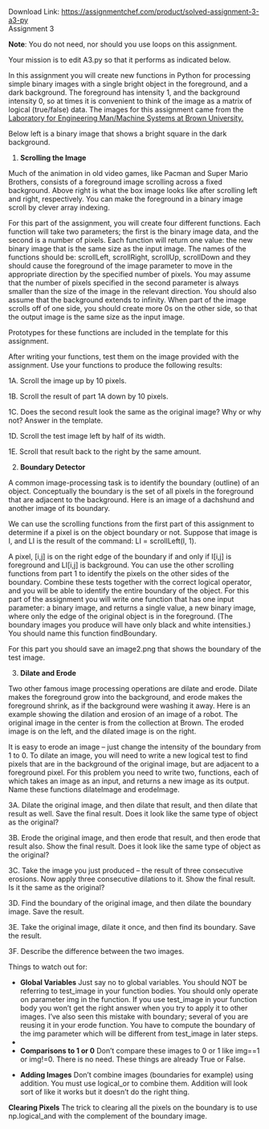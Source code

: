 Download Link: https://assignmentchef.com/product/solved-assignment-3-a3-py
<br>
Assignment 3

<strong>Note</strong>: You do not need, nor should you use loops on this assignment.

Your mission is to edit A3.py so that it performs as indicated below.

In this assignment you will create new functions in Python for processing simple binary images with a single bright object in the foreground, and a dark background. The foreground has intensity 1, and the background intensity 0, so at times it is convenient to think of the image as a matrix of logical (true/false) data. The images for this assignment came from the <a href="http://www.lems.brown.edu/~dmc/">Laboratory for Engineering Man/Machine Systems at Brown University.</a>




Below left is a binary image that shows a bright square in the dark background.




<ol>

 <li><strong> Scrolling the Image</strong></li>

</ol>




Much of the animation in old video games, like Pacman and Super Mario Brothers, consists of a foreground image scrolling across a fixed background. Above right is what the box image looks like after scrolling left and right, respectively. You can make the foreground in a binary image scroll by clever array indexing.




For this part of the assignment, you will create four different functions. Each function will take two parameters; the first is the binary image data, and the second is a number of pixels. Each function will return one value: the new binary image that is the same size as the input image. The names of the functions should be: scrollLeft, scrollRight, scrollUp, scrollDown and they should cause the foreground of the image parameter to move in the appropriate direction by the specified number of pixels. You may assume that the number of pixels specified in the second parameter is always smaller than the size of the image in the relevant direction. You should also assume that the background extends to infinity. When part of the image scrolls off of one side, you should create more 0s on the other side, so that the output image is the same size as the input image.




Prototypes for these functions are included in the template for this assignment.

After writing your functions, test them on the image provided with the assignment. Use your functions to produce the following results:

1A. Scroll the image up by 10 pixels.




1B. Scroll the result of part 1A down by 10 pixels.




1C. Does the second result look the same as the original image? Why or why not? Answer in the template.




1D. Scroll the test image left by half of its width.




1E. Scroll that result back to the right by the same amount.




<ol start="2">

 <li><strong> Boundary Detector</strong></li>

</ol>

<strong> </strong>

A common image-processing task is to identify the boundary (outline) of an object. Conceptually the boundary is the set of all pixels in the foreground that are adjacent to the background. Here is an image of a dachshund and another image of its boundary.




We can use the scrolling functions from the first part of this assignment to determine if a pixel is on the object boundary or not. Suppose that image is I, and LI is the result of the command: LI = scrollLeft(I, 1).

A pixel, [i,j] is on the right edge of the boundary if and only if I[i,j] is foreground and LI[i,j] is background. You can use the other scrolling functions from part 1 to identify the pixels on the other sides of the boundary. Combine these tests together with the correct logical operator, and you will be able to identify the entire boundary of the object. For this part of the assignment you will write one function that has one input parameter: a binary image, and returns a single value, a new binary image, where only the edge of the original object is in the foreground. (The boundary images you produce will have only black and white intensities.) You should name this function findBoundary.




For this part you should save an image2.png that shows the boundary of the test image.

<ol start="3">

 <li><strong> Dilate and Erode</strong></li>

</ol>

<strong> </strong>

Two other famous image processing operations are dilate and erode. Dilate makes the foreground grow into the background, and erode makes the foreground shrink, as if the background were washing it away. Here is an example showing the dilation and erosion of an image of a robot. The original image in the center is from the collection at Brown. The eroded image is on the left, and the dilated image is on the right.




It is easy to erode an image – just change the intensity of the boundary from 1 to 0. To dilate an image, you will need to write a new logical test to find pixels that are in the background of the original image, but are adjacent to a foreground pixel. For this problem you need to write two, functions, each of which takes an image as an input, and returns a new image as its output. Name these functions dilateImage and erodeImage.




3A. Dilate the original image, and then dilate that result, and then dilate that result as well. Save the final result. Does it look like the same type of object as the original?

3B. Erode the original image, and then erode that result, and then erode that result also. Show the final result. Does it look like the same type of object as the original?

3C. Take the image you just produced – the result of three consecutive erosions. Now apply three consecutive dilations to it. Show the final result. Is it the same as the original?

3D. Find the boundary of the original image, and then dilate the boundary image. Save the result.

3E. Take the original image, dilate it once, and then find its boundary. Save the result.

3F. Describe the difference between the two images.

Things to watch out for:

<ul>

 <li><strong>Global Variables</strong> Just say no to global variables. You should NOT be referring to test_image in your function bodies. You should only operate on parameter img in the function. If you use test_image in your function body you won’t get the right answer when you try to apply it to other images. I’ve also seen this mistake with boundary; several of you are reusing it in your erode function. You have to compute the boundary of the img parameter which will be different from test_image in later steps.</li>

 <li></li>

 <li><strong>Comparisons to 1 or 0</strong> Don’t compare these images to 0 or 1 like img==1 or img!=0. There is no need. These things are already True or False.</li>

</ul>




<ul>

 <li><strong>Adding Images</strong> Don’t combine images (boundaries for example) using addition. You must use logical_or to combine them. Addition will look sort of like it works but it doesn’t do the right thing.</li>

</ul>




<strong>Clearing Pixels</strong> The trick to clearing all the pixels on the boundary is to use np.logical_and with the complement of the boundary image.


